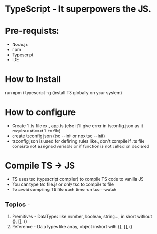 # TypeScript - It superpowers the JS.
# Pre-requists:
- Node.js
- npm
- Typescript
- IDE

# How to Install 
run npm i typescript -g (install TS globally on your system)

# How to configure 
- Create 1 .ts file ex., app.ts (else it'll give error in tsconfig.json as it requires atleast 1 .ts file)
- create tsconfig.json (tsc --init or npx tsc --init)
- tsconfig.json is used for defining rules like., don't compile if .ts file consists not assigned variable or if function is not called on declared

# Compile TS -> JS
- TS uses tsc (typescript compiler) to compile TS code to vanilla JS
- You can type tsc file.js or only tsc to compile ts file
- To avoid compiling TS file each time run tsc --watch


## Topics - 
1. Premitives - DataTypes like number, boolean, string..., in short without {}, [], ()
2. Reference - DataTypes like array, object inshort with {}, [], ()